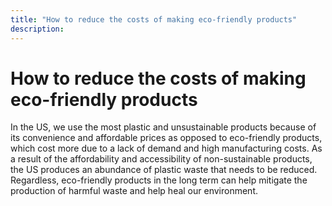 ```yaml
---
title: "How to reduce the costs of making eco-friendly products"
description: ‎
---
```


# How to reduce the costs of making eco-friendly products
In the US, we use the most plastic and unsustainable products because of its convenience and affordable prices as opposed to eco-friendly products, which cost more due to a lack of demand and high manufacturing costs. As a result of the affordability and accessibility of non-sustainable products, the US produces an abundance of plastic waste that needs to be reduced. Regardless, eco-friendly products in the long term can help mitigate the production of harmful waste and help heal our environment. 
